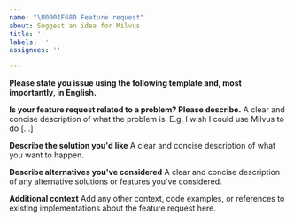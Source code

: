 ```yaml
---
name: "\U0001F680 Feature request"
about: Suggest an idea for Milvus
title: ''
labels: ''
assignees: ''

---
```


**Please state you issue using the following template and, most importantly, in English.**

**Is your feature request related to a problem? Please describe.**
A clear and concise description of what the problem is. E.g. I wish I could use Milvus to do [...]

**Describe the solution you'd like**
A clear and concise description of what you want to happen.

**Describe alternatives you've considered**
A clear and concise description of any alternative solutions or features you've considered.

**Additional context**
Add any other context, code examples, or references to existing implementations about the feature request here.
